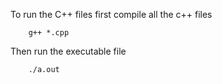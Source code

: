 To run the C++ files first compile all the c++ files</h1>
```
    g++ *.cpp
```
Then run the executable file</h1>
```
    ./a.out
```
